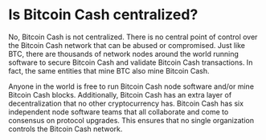 # Is Bitcoin Cash centralized?

No, Bitcoin Cash is not centralized. There is no central point of control over the Bitcoin Cash network that can be abused or compromised. Just like BTC, there are thousands of network nodes around the world running software to secure Bitcoin Cash and validate Bitcoin Cash transactions. In fact, the same entities that mine BTC also mine Bitcoin Cash.

Anyone in the world is free to run Bitcoin Cash node software and/or mine Bitcoin Cash blocks. Additionally, Bitcoin Cash has an extra layer of decentralization that no other cryptocurrency has. Bitcoin Cash has six independent node software teams that all collaborate and come to consensus on protocol upgrades. This ensures that no single organization controls the Bitcoin Cash network.
